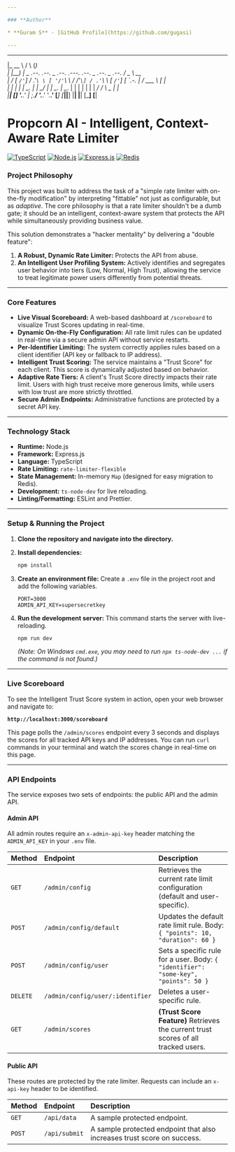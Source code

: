 ```yaml
---

### **Author**

* **Guram S** - [GitHub Profile](https://github.com/gugasi)

---
```





 _______                                                                           _         _   
|_   __ \                                                                         / \       (_)  
  | |__) |  _ .--.    .--.    _ .--.    .---.    .--.    _ .--.   _ .--.         / _ \      __   
  |  ___/  [ `/'`\] / .'`\ \ [ '/'`\ \ / /'`\] / .'`\ \ [ `/'`\] [ `.-. |       / ___ \    [  |  
 _| |_      | |     | \__. |  | \__/ | | \__.  | \__. |  | |      | | | |     _/ /   \ \_   | |  
|_____|    [___]     '.__.'   | ;.__/  '.___.'  '.__.'  [___]    [___||__]   |____| |____| [___] 
                             [__|                                                                




# Propcorn AI - Intelligent, Context-Aware Rate Limiter

[![TypeScript](https://img.shields.io/badge/TypeScript-3178C6?style=for-the-badge&logo=typescript&logoColor=white)](https://www.typescriptlang.org/)
[![Node.js](https://img.shields.io/badge/Node.js-339933?style=for-the-badge&logo=nodedotjs&logoColor=white)](https://nodejs.org/)
[![Express.js](https://img.shields.io/badge/Express.js-000000?style=for-the-badge&logo=express&logoColor=white)](https://expressjs.com/)
[![Redis](https://img.shields.io/badge/Redis-DC382D?style=for-the-badge&logo=redis&logoColor=white)](https://redis.io/)

### **Project Philosophy**

This project was built to address the task of a "simple rate limiter with on-the-fly modification" by interpreting "fittable" not just as configurable, but as *adaptive*. The core philosophy is that a rate limiter shouldn't be a dumb gate; it should be an intelligent, context-aware system that protects the API while simultaneously providing business value.

This solution demonstrates a "hacker mentality" by delivering a "double feature":
1.  **A Robust, Dynamic Rate Limiter:** Protects the API from abuse.
2.  **An Intelligent User Profiling System:** Actively identifies and segregates user behavior into tiers (Low, Normal, High Trust), allowing the service to treat legitimate power users differently from potential threats.

---

### **Core Features**

* **Live Visual Scoreboard:** A web-based dashboard at `/scoreboard` to visualize Trust Scores updating in real-time.
* **Dynamic On-the-Fly Configuration:** All rate limit rules can be updated in real-time via a secure admin API without service restarts.
* **Per-Identifier Limiting:** The system correctly applies rules based on a client identifier (API key or fallback to IP address).
* **Intelligent Trust Scoring:** The service maintains a "Trust Score" for each client. This score is dynamically adjusted based on behavior.
* **Adaptive Rate Tiers:** A client's Trust Score directly impacts their rate limit. Users with high trust receive more generous limits, while users with low trust are more strictly throttled.
* **Secure Admin Endpoints:** Administrative functions are protected by a secret API key.

---

### **Technology Stack**

* **Runtime:** Node.js
* **Framework:** Express.js
* **Language:** TypeScript
* **Rate Limiting:** `rate-limiter-flexible`
* **State Management:** In-memory `Map` (designed for easy migration to Redis).
* **Development:** `ts-node-dev` for live reloading.
* **Linting/Formatting:** ESLint and Prettier.

---

### **Setup & Running the Project**

1.  **Clone the repository and navigate into the directory.**

2.  **Install dependencies:**
    ```bash
    npm install
    ```

3.  **Create an environment file:**
    Create a `.env` file in the project root and add the following variables.
    ```env
    PORT=3000
    ADMIN_API_KEY=supersecretkey
    ```

4.  **Run the development server:**
    This command starts the server with live-reloading.
    ```bash
    npm run dev
    ```
    *(Note: On Windows `cmd.exe`, you may need to run `npx ts-node-dev ...` if the command is not found.)*

---

### **Live Scoreboard**

To see the Intelligent Trust Score system in action, open your web browser and navigate to:

**`http://localhost:3000/scoreboard`**

This page polls the `/admin/scores` endpoint every 3 seconds and displays the scores for all tracked API keys and IP addresses. You can run `curl` commands in your terminal and watch the scores change in real-time on this page.

---

### **API Endpoints**

The service exposes two sets of endpoints: the public API and the admin API.

#### **Admin API**

All admin routes require an `x-admin-api-key` header matching the `ADMIN_API_KEY` in your `.env` file.

| Method | Endpoint                       | Description                                                                 |
| :----- | :----------------------------- | :-------------------------------------------------------------------------- |
| `GET`  | `/admin/config`                | Retrieves the current rate limit configuration (default and user-specific). |
| `POST` | `/admin/config/default`        | Updates the default rate limit rule. Body: `{ "points": 10, "duration": 60 }` |
| `POST` | `/admin/config/user`           | Sets a specific rule for a user. Body: `{ "identifier": "some-key", "points": 50 }` |
| `DELETE`| `/admin/config/user/:identifier` | Deletes a user-specific rule. |
| `GET`  | `/admin/scores`                | **(Trust Score Feature)** Retrieves the current trust scores of all tracked users. |

#### **Public API**

These routes are protected by the rate limiter. Requests can include an `x-api-key` header to be identified.

| Method | Endpoint     | Description                                               |
| :----- | :----------- | :-------------------------------------------------------- |
| `GET`  | `/api/data`  | A sample protected endpoint.                              |
| `POST` | `/api/submit`| A sample protected endpoint that also increases trust score on success. |

